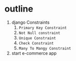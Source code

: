 # outline
1. django Constraints
   1. `Primary Key Constraint`
   2. `Not Null constraint`
   3. `Unique Constraint`
   4. `Check Constraint`
   5. `Many To Mangy Constraint`
2. start e-commerce app